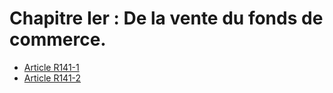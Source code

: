 # Chapitre Ier : De la vente du fonds de commerce.

- [Article R141-1](article-r141-1.md)
- [Article R141-2](article-r141-2.md)
